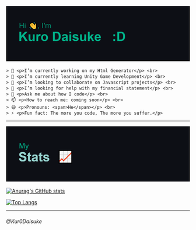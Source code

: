 <img src="https://github.com/Kur0Daisuke/Kur0Daisuke/blob/0d7edc41ba4c00858fc5ef9456baec048f6d7ea8/header.png" alt="just a programmer">

```
> 🔭 <p>I’m currently working on my Html Generator</p> <br>
> 🌱 <p>I’m currently learning Unity Game Development</p> <br>
> 👯 <p>I’m looking to collaborate on Javascript projects</p> <br>
> 🤔 <p>I’m looking for help with my financial statement</p> <br>
> 💬 <p>Ask me about how I code</p> <br>
> 📫 <p>How to reach me: coming soon</p> <br> 
> 😄 <p>Pronouns: <span>He</span></p> <br> 
> ⚡ <p>Fun fact: The more you code, The more you suffer.</p>
```

____
<img src="https://github.com/Kur0Daisuke/Kur0Daisuke/blob/b3624ae1ef046a2b418ce1ccf46fcbf28feaf609/download%20(1).png" alt="My Stats">

[![Anurag's GitHub stats](https://github-readme-stats.vercel.app/api?username=Kur0Daisuke&theme=gotham)](https://github.com/anuraghazra/github-readme-stats)

[![Top Langs](https://github-readme-stats.vercel.app/api/top-langs/?username=Kur0Daisuke&theme=gotham&layout=compact)](https://github.com/anuraghazra/github-readme-stats)
____

<h6>@Kur0Daisuke</h6>

